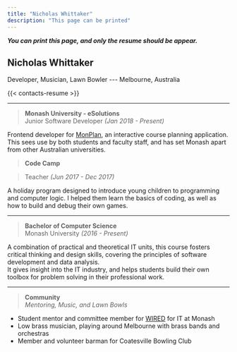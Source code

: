 ```yaml
---
title: "Nicholas Whittaker"
description: "This page can be printed"
---
```


<span class='hide-on-print'>**_You can print this page, and only the resume should be appear._**</span>

## <span>Nicholas Whittaker</span>

<span>Developer, Musician, Lawn Bowler --- Melbourne, Australia</span>

{{< contacts-resume >}}

---

> **Monash University - eSolutions** \
> Junior Software Developer _(Jan 2018 - Present)_

Frontend developer for [MonPlan](https://monplan.apps.monash.edu/), an interactive course planning application. This sees use by both students and faculty staff, and has set Monash apart from other Australian universities.

> **Code Camp**

> Teacher _(Jun 2017 - Dec 2017)_

A holiday program designed to introduce young children to programming and computer logic. I helped them learn the basics of coding, as well as how to build and debug their own games.

---

> **Bachelor of Computer Science** \
> Monash University _(2016 - Present)_

A combination of practical and theoretical IT units, this course fosters critical thinking and design skills, covering the principles of software development and data analysis. \
It gives insight into the IT industry, and helps students build their own toolbox for problem solving in their professional work.

---

> **Community** \
> _Mentoring, Music, and Lawn Bowls_

- Student mentor and committee member for [WIRED](https://wired.org.au) for IT at Monash
- Low brass musician, playing around Melbourne with brass bands and orchestras
- Member and volunteer barman for Coatesville Bowling Club
